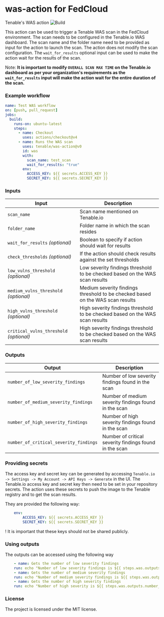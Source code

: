 # was-action for FedCloud

Tenable's WAS action ![Build](https://github.com/tenable/was-action/actions/workflows/main.yml/badge.svg)

This action can be used to trigger a Tenable WAS scan in the FedCloud environment. The scan needs to be configured in the Tenable.io WAS dashboard. The scan name and the folder name
need to be provided as input for the action to launch the scan. The action does not modify the scan configuration.
The `wait_for_results` optional input can be used to make the action wait for the results of the scan.

Note: <b>It is important to modify `OVERALL SCAN MAX TIME` on the Tenable.io dashboard as per your organization's requirements as the `wait_for_results` input will make the action wait for the entire duration of the scan.</b>

### Example workflow

```yaml
name: Test WAS workflow
on: [push, pull_request]
jobs:
  build:
    runs-on: ubuntu-latest
    steps:
      - name: Checkout
        uses: actions/checkout@v4
      - name: Runs the WAS scan
        uses: tenable/was-action@v0
        id: was
        with:
          scan_name: test_scan
          wait_for_results: "true"
        env:
          ACCESS_KEY: ${{ secrets.ACCESS_KEY }}
          SECRET_KEY: ${{ secrets.SECRET_KEY }}
```

### Inputs

| Input                                             | Description                                        |
|------------------------------------------------------|-----------------------------------------------|
| `scan_name`  | Scan name mentioned on Tenable.io  |
| `folder_name`   | Folder name in which the scan resides |
| `wait_for_results` _(optional)_   | Boolean to specify if action should wait for results |
| `check_thresholds` _(optional)_  | If the action should check results against the set thresholds |
| `low_vulns_threshold` _(optional)_  | Low severity findings threshold to be checked based on the WAS scan results |
| `medium_vulns_threshold` _(optional)_  | Medium severity findings threshold to be checked based on the WAS scan results |
| `high_vulns_threshold` _(optional)_  | High severity findings threshold to be checked based on the WAS scan results |
| `critical_vulns_threshold` _(optional)_  | High severity findings threshold to be checked based on the WAS scan results |

### Outputs

| Output                                             | Description                                        |
|------------------------------------------------------|-----------------------------------------------|
| `number_of_low_severity_findings`  | Number of low severity findings found in the scan |
| `number_of_medium_severity_findings`  | Number of medium severity findings found in the scan |
| `number_of_high_severity_findings`  | Number of high severity findings found in the scan|
| `number_of_critical_severity_findings`  | Number of critical severity findings found in the scan|

### Providing secrets

The access key and secret key can be generated by accessing `Tenable.io -> Settings -> My Account -> API Keys -> Generate` in the UI.
The Tenable.io access key and secret key then need to be set in your repository secrets.
The action uses these secrets to push the image to the Tenable registry and to get the scan results.

They are provided the following way:
```yaml
    env:
        ACCESS_KEY: ${{ secrets.ACCESS_KEY }}
        SECRET_KEY: ${{ secrets.SECRET_KEY }}
```

! It is important that these keys should not be shared publicly.

### Using outputs

The outputs can be accessed using the following way

```yaml
    - name: Gets the number of low severity findings
    run: echo "Number of low severity findings is ${{ steps.was.outputs.number_of_low_severity_findings }}"
    - name: Gets the number of medium severity findings
    run: echo "Number of medium severity findings is ${{ steps.was.outputs.number_of_medium_severity_findings }}"
    - name: Gets the number of high severity findings
    run: echo "Number of high severity is ${{ steps.was.outputs.number_of_high_severity_findings }}"
```

### License

The project is licensed under the MIT license.
